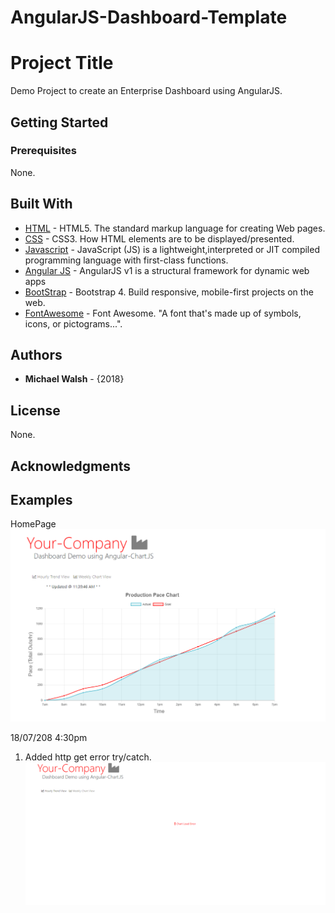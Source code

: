 # AngularJS-Dashboard-Template
# Project Title
Demo Project to create an Enterprise Dashboard using AngularJS. 

## Getting Started

### Prerequisites
None.

## Built With

* [HTML](https://www.w3.org/TR/html/) - HTML5. The standard markup language for creating Web pages.
* [CSS](https://www.w3.org/Style/CSS/) - CSS3. How HTML elements are to be displayed/presented.
* [Javascript](https://developer.mozilla.org/bm/docs/Web/JavaScript) - JavaScript (JS) is a lightweight,interpreted or JIT compiled programming language with first-class functions.
* [Angular JS](https://angular.io/) - AngularJS v1 is a structural framework for dynamic web apps
* [BootStrap](https://getbootstrap.com/) - Bootstrap 4. Build responsive, mobile-first projects on the web.
* [FontAwesome](https://fontawesome.com/) - Font Awesome. "A font that's made up of symbols, icons, or pictograms...".



## Authors
* **Michael Walsh** - {2018} 

## License
None.

## Acknowledgments

## Examples
HomePage  
![Alt text](https://github.com/mwalshd7/AngularJS-Dashboard-Template/blob/master/Dash_Trend.PNG?raw=true "Title")


18/07/208 4:30pm
1. Added http get error try/catch.
![Alt text](https://github.com/mwalshd7/AngularJS-Dashboard-Template/blob/master/App/images/Dash_error.PNG?raw=true "Title")
